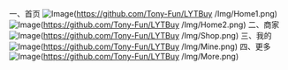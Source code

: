 一、首页
![Image]()(https://github.com/Tony-Fun/LYTBuy
/Img/Home1.png)
![Image]()(https://github.com/Tony-Fun/LYTBuy
/Img/Home2.png)
二、商家
![Image]()(https://github.com/Tony-Fun/LYTBuy
/Img/Shop.png)
三、我的
![Image]()(https://github.com/Tony-Fun/LYTBuy
/Img/Mine.png)
四、更多
![Image]()(https://github.com/Tony-Fun/LYTBuy
/Img/More.png)

